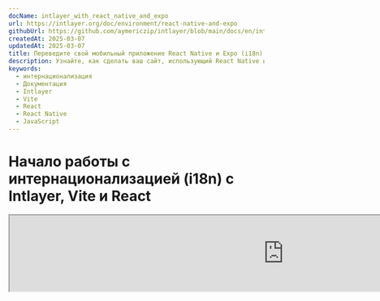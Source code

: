 ```yaml
---
docName: intlayer_with_react_native_and_expo
url: https://intlayer.org/doc/environment/react-native-and-expo
githubUrl: https://github.com/aymericzip/intlayer/blob/main/docs/en/intlayer_with_vite+react.md
createdAt: 2025-03-07
updatedAt: 2025-03-07
title: Переведите свой мобильный приложение React Native и Expo (i18n)
description: Узнайте, как сделать ваш сайт, использующий React Native и Expo, многоязычным. Следуйте документации для интернационализации (i18n) и перевода.
keywords:
  - интернационализация
  - Документация
  - Intlayer
  - Vite
  - React
  - React Native
  - JavaScript
---
```


# Начало работы с интернационализацией (i18n) с Intlayer, Vite и React

<iframe title="Vite + React: Build a Multilingual App from Scratch using Intlayer" class="m-auto aspect-[16/9] w-full overflow-hidden rounded-lg border-0" allow="autoplay; gyroscope;" loading="lazy" width="1080" height="auto" src="https://www.youtube.com/embed/dS9L7uJeak4?autoplay=0&amp;origin=http://intlayer.org&amp;controls=0&amp;rel=1"/>

Смотрите [шаблон приложения](https://github.com/aymericzip/intlayer-vite-react-template) на GitHub.

## Что такое Intlayer?

**Intlayer** , это инновационная библиотека с открытым исходным кодом для интернационализации (i18n), разработанная для упрощения поддержки многоязычности в современных веб-приложениях.

С помощью Intlayer вы можете:

- **Легко управлять переводами** с использованием декларативных словарей на уровне компонентов.
- **Динамически локализовать метаданные**, маршруты и контент.
- **Обеспечить поддержку TypeScript** с автогенерируемыми типами, улучшая автозаполнение и обнаружение ошибок.
- **Использовать расширенные функции**, такие как динамическое определение и переключение локали.

---

## Пошаговое руководство по настройке Intlayer в приложении Vite и React

### Шаг 1: Установка зависимостей

Установите необходимые пакеты с помощью npm:

```bash packageManager="npm"
npm install intlayer react-intlayer
npm install --save-dev vite-intlayer
```

```bash packageManager="pnpm"
pnpm add intlayer react-intlayer
pnpm add --save-dev vite-intlayer
```

```bash packageManager="yarn"
yarn add intlayer react-intlayer
yarn add --save-dev vite-intlayer
```

- **intlayer**

  Основной пакет, предоставляющий инструменты интернационализации для управления конфигурацией, переводами, [объявления контента](https://github.com/aymericzip/intlayer/blob/main/docs/ru/dictionary/get_started.md), транспиляции и [CLI-команд](https://github.com/aymericzip/intlayer/blob/main/docs/ru/intlayer_cli.md).

- **react-intlayer**
  Пакет, интегрирующий Intlayer с приложением React. Он предоставляет провайдеры контекста и хуки для интернационализации в React.

- **vite-intlayer**
  Включает плагин Vite для интеграции Intlayer с [сборщиком Vite](https://vite.dev/guide/why.html#why-bundle-for-production), а также middleware для определения предпочтительной локали пользователя, управления cookies и обработки перенаправлений URL.

### Шаг 2: Конфигурация вашего проекта

Создайте файл конфигурации для настройки языков вашего приложения:

```typescript fileName="intlayer.config.ts" codeFormat="typescript"
import { Locales, type IntlayerConfig } from "intlayer";

const config: IntlayerConfig = {
  internationalization: {
    locales: [
      Locales.ENGLISH,
      Locales.FRENCH,
      Locales.SPANISH,
      // Ваши другие локали
    ],
    defaultLocale: Locales.ENGLISH,
  },
};

export default config;
```

```javascript fileName="intlayer.config.mjs" codeFormat="esm"
import { Locales } from "intlayer";

/** @type {import('intlayer').IntlayerConfig} */
const config = {
  internationalization: {
    locales: [
      Locales.ENGLISH,
      Locales.FRENCH,
      Locales.SPANISH,
      // Ваши другие локали
    ],
    defaultLocale: Locales.ENGLISH,
  },
};

export default config;
```

```javascript fileName="intlayer.config.cjs" codeFormat="commonjs"
const { Locales } = require("intlayer");

/** @type {import('intlayer').IntlayerConfig} */
const config = {
  internationalization: {
    locales: [
      Locales.ENGLISH,
      Locales.FRENCH,
      Locales.SPANISH,
      // Ваши другие локали
    ],
    defaultLocale: Locales.ENGLISH,
  },
};

module.exports = config;
```

> Через этот файл конфигурации вы можете настроить локализованные URL, перенаправления middleware, имена cookies, расположение и расширение ваших деклараций контента, отключить логи Intlayer в консоли и многое другое. Для полного списка доступных параметров обратитесь к [документации по конфигурации](https://github.com/aymericzip/intlayer/blob/main/docs/ru/configuration.md).

### Шаг 3: Интеграция Intlayer в конфигурацию Vite

Добавьте плагин intlayer в вашу конфигурацию.

```typescript fileName="vite.config.ts" codeFormat="typescript"
import { defineConfig } from "vite";
import react from "@vitejs/plugin-react-swc";
import { intlayerPlugin } from "vite-intlayer";

// https://vitejs.dev/config/
export default defineConfig({
  plugins: [react(), intlayerPlugin()],
});
```

```javascript fileName="vite.config.mjs" codeFormat="esm"
import { defineConfig } from "vite";
import react from "@vitejs/plugin-react-swc";
import { intlayerPlugin } from "vite-intlayer";

// https://vitejs.dev/config/
export default defineConfig({
  plugins: [react(), intlayerPlugin()],
});
```

```javascript fileName="vite.config.cjs" codeFormat="commonjs"
const { defineConfig } = require("vite");
const react = require("@vitejs/plugin-react-swc");
const { intlayerPlugin } = require("vite-intlayer");

// https://vitejs.dev/config/
module.exports = defineConfig({
  plugins: [react(), intlayerPlugin()],
});
```

> Плагин `intlayerPlugin()` для Vite используется для интеграции Intlayer с Vite. Он обеспечивает создание файлов декларации контента и их мониторинг в режиме разработки. Он определяет переменные окружения Intlayer в приложении Vite. Кроме того, он предоставляет алиасы для оптимизации производительности.

### Шаг 4: Объявление вашего контента

Создайте и управляйте декларациями контента для хранения переводов:

```tsx fileName="src/app.content.tsx" contentDeclarationFormat="typescript"
import { t, type Dictionary } from "intlayer";
import type { ReactNode } from "react";

const appContent = {
  key: "app",
  content: {
    viteLogo: t({
      ru: "Логотип Vite",
      en: "Vite logo",
      fr: "Logo Vite",
      es: "Logo Vite",
    }),
    reactLogo: t({
      ru: "Логотип React",
      en: "React logo",
      fr: "Logo React",
      es: "Logo React",
    }),

    title: "Vite + React",

    count: t({
      ru: "счет равен ",
      en: "count is ",
      fr: "le compte est ",
      es: "el recuento es ",
    }),

    edit: t<ReactNode>({
      ru: (
        <>
          Редактируйте <code>src/App.tsx</code> и сохраните, чтобы
          протестировать HMR
        </>
      ),
      en: (
        <>
          Edit <code>src/App.tsx</code> and save to test HMR
        </>
      ),
      fr: (
        <>
          Éditez <code>src/App.tsx</code> et enregistrez pour tester HMR
        </>
      ),
      es: (
        <>
          Edita <code>src/App.tsx</code> y guarda para probar HMR
        </>
      ),
    }),

    readTheDocs: t({
      ru: "Нажмите на логотипы Vite и React, чтобы узнать больше",
      en: "Click on the Vite and React logos to learn more",
      fr: "Cliquez sur les logos Vite et React pour en savoir plus",
      es: "Haga clic en los logotipos de Vite y React para obtener más información",
    }),
  },
} satisfies Dictionary;

export default appContent;
```

```javascript fileName="src/app.content.mjs" contentDeclarationFormat="esm"
import { t } from "intlayer";

/** @type {import('intlayer').Dictionary} */
const appContent = {
  key: "app",
  content: {
    viteLogo: t({
      ru: "Логотип Vite",
      en: "Vite logo",
      fr: "Logo Vite",
      es: "Logo Vite",
    }),
    reactLogo: t({
      ru: "Логотип React",
      en: "React logo",
      fr: "Logo React",
      es: "Logo React",
    }),

    title: "Vite + React",

    count: t({
      ru: "счет равен ",
      en: "count is ",
      fr: "le compte est ",
      es: "el recuento es ",
    }),

    edit:
      t <
      ReactNode >
      {
        // Не забудьте импортировать React, если вы используете React node в вашем контенте
        ru: (
          <>
            Редактируйте <code>src/App.tsx</code> и сохраните, чтобы
            протестировать HMR
          </>
        ),
        en: (
          <>
            Edit <code>src/App.tsx</code> and save to test HMR
          </>
        ),
        fr: (
          <>
            Éditez <code>src/App.tsx</code> et enregistrez pour tester HMR
          </>
        ),
        es: (
          <>
            Edita <code>src/App.tsx</code> y guarda para probar HMR
          </>
        ),
      },

    readTheDocs: t({
      ru: "Нажмите на логотипы Vite и React, чтобы узнать больше",
      en: "Click on the Vite and React logos to learn more",
      fr: "Cliquez sur les logos Vite et React pour en savoir plus",
      es: "Haga clic en los logotipos de Vite y React para obtener más información",
    }),
  },
};

export default appContent;
```

```javascript fileName="src/app.content.cjs" contentDeclarationFormat="commonjs"
const { t } = require("intlayer");

/** @type {import('intlayer').Dictionary} */
const appContent = {
  key: "app",
  content: {
    viteLogo: t({
      ru: "Логотип Vite",
      en: "Vite logo",
      fr: "Logo Vite",
      es: "Logo Vite",
    }),
    reactLogo: t({
      ru: "Логотип React",
      en: "React logo",
      fr: "Logo React",
      es: "Logo React",
    }),

    title: "Vite + React",

    count: t({
      ru: "счет равен ",
      en: "count is ",
      fr: "le compte est ",
---

{
  "$schema": "https://intlayer.org/schema.json",
  "key": "app",
  "content": {
    "viteLogo": {
      "nodeType": "translation",
      "translation": {
        "en": "Vite logo",
        "fr": "Logo Vite",
        "es": "Logo Vite",
        "ru": "Логотип Vite"
      }
    },
    "reactLogo": {
      "nodeType": "translation",
      "translation": {
        "en": "React logo",
        "fr": "Logo React",
        "es": "Logo React",
        "ru": "Логотип React"
      }
    },
    "title": {
      "nodeType": "translation",
      "translation": {
        "en": "Vite + React",
        "fr": "Vite + React",
        "es": "Vite + React",
        "ru": "Vite + React"
      }
    },
    "count": {
      "nodeType": "translation",
      "translation": {
        "en": "count is ",
        "fr": "le compte est ",
        "es": "el recuento es ",
        "ru": "счёт равен "
      }
    },
    "edit": {
      "nodeType": "translation",
      "translation": {
        "en": "Edit src/App.tsx and save to test HMR",
        "fr": "Éditez src/App.tsx et enregistrez pour tester HMR",
        "es": "Edita src/App.tsx y guarda para probar HMR",
        "ru": "Отредактируйте src/App.tsx и сохраните, чтобы протестировать HMR"
      }
    },
    "readTheDocs": {
      "nodeType": "translation",
      "translation": {
        "en": "Click on the Vite and React logos to learn more",
        "fr": "Cliquez sur les logos Vite et React pour en savoir plus",
        "es": "Haga clic en los logotipos de Vite y React para obtener más información",
        "ru": "Нажмите на логотипы Vite и React, чтобы узнать больше"
      }
    }
  }
}
```

> Ваши декларации контента могут быть определены в любом месте вашего приложения, если они включены в каталог `contentDir` (по умолчанию, `./src`). И соответствуют расширению файла декларации контента (по умолчанию, `.content.{json,ts,tsx,js,jsx,mjs,mjx,cjs,cjx}`).

> Для получения более подробной информации обратитесь к [документации по декларации контента](https://github.com/aymericzip/intlayer/blob/main/docs/ru/dictionary/get_started.md).

> Если ваш файл контента включает код TSX, вам следует рассмотреть возможность импорта `import React from "react";` в ваш файл контента.

### Шаг 5: Используйте Intlayer в вашем коде

Получите доступ к словарям контента через ваше приложение:

```tsx {5,9} fileName="src/App.tsx" codeFormat="typescript"
import { useState, type FC } from "react";
import reactLogo from "./assets/react.svg";
import viteLogo from "/vite.svg";
import "./App.css";
import { IntlayerProvider, useIntlayer } from "react-intlayer";

const AppContent: FC = () => {
  const [count, setCount] = useState(0);
  const content = useIntlayer("app");

  return (
    <>
      <div>
        <a href="https://vitejs.dev" target="_blank">
          <img src={viteLogo} className="logo" alt={content.viteLogo.value} />
        </a>
        <a href="https://react.dev" target="_blank">
          <img
            src={reactLogo}
            className="logo react"
            alt={content.reactLogo.value}
          />
        </a>
      </div>
      <h1>{content.title}</h1>
      <div className="card">
        <button onClick={() => setCount((count) => count + 1)}>
          {content.count}
          {count}
        </button>
        <p>{content.edit}</p>
      </div>
      <p className="read-the-docs">{content.readTheDocs}</p>
    </>
  );
};

const App: FC = () => (
  <IntlayerProvider>
    <AppContent />
  </IntlayerProvider>
);

export default App;
```

```tsx {5,9} fileName="src/App.msx" codeFormat="esm"
import { useState } from "react";
import reactLogo from "./assets/react.svg";
import viteLogo from "/vite.svg";
import "./App.css";
import { IntlayerProvider, useIntlayer } from "react-intlayer";

const AppContent = () => {
  const [count, setCount] = useState(0);
  const content = useIntlayer("app");

  return (
    <>
      <div>
        <a href="https://vitejs.dev" target="_blank">
          <img src={viteLogo} className="logo" alt={content.viteLogo.value} />
        </a>
        <a href="https://react.dev" target="_blank">
          <img
            src={reactLogo}
            className="logo react"
            alt={content.reactLogo.value}
          />
        </a>
      </div>
      <h1>{content.title}</h1>
      <div className="card">
        <button onClick={() => setCount((count) => count + 1)}>
          {content.count}
          {count}
        </button>
        <p>{content.edit}</p>
      </div>
      <p className="read-the-docs">{content.readTheDocs}</p>
    </>
  );
};

const App = () => (
  <IntlayerProvider>
    <AppContent />
  </IntlayerProvider>
);

export default App;
```

```tsx {5,9} fileName="src/App.csx" codeFormat="commonjs"
const { useState } = require("react");
const reactLogo = require("./assets/react.svg");
const viteLogo = require("/vite.svg");
require("./App.css");
const { IntlayerProvider, useIntlayer } = require("react-intlayer");

const AppContent = () => {
  const [count, setCount] = useState(0);
  const content = useIntlayer("app");

  return (
    <>
      <div>
        <a href="https://vitejs.dev" target="_blank">
          <img src={viteLogo} className="logo" alt={content.viteLogo.value} />
        </a>
        <a href="https://react.dev" target="_blank">
          <img
            src={reactLogo}
            className="logo react"
            alt={content.reactLogo.value}
          />
        </a>
      </div>
      <h1>{content.title}</h1>
      <div className="card">
        <button onClick={() => setCount((count) => count + 1)}>
          {content.count}
          {count}
        </button>
        <p>{content.edit}</p>
      </div>
      <p className="read-the-docs">{content.readTheDocs}</p>
    </>
  );
};

const App = () => (
  <IntlayerProvider>
    <AppContent />
  </IntlayerProvider>
);

module.exports = App;
```

> Если вы хотите использовать ваш контент в атрибуте `string`, таком как `alt`, `title`, `href`, `aria-label` и т.д., вы должны вызвать значение функции, например:

> ```jsx
> <img src={content.image.src.value} alt={content.image.value} />
> ```

> Чтобы узнать больше о хуке `useIntlayer`, обратитесь к [документации](https://github.com/aymericzip/intlayer/blob/main/docs/ru/packages/react-intlayer/useIntlayer.md).

### (Опционально) Шаг 6: Измените язык вашего контента

Чтобы изменить язык вашего контента, вы можете использовать функцию `setLocale`, предоставляемую хуком `useLocale`. Эта функция позволяет установить локаль приложения и обновить контент соответствующим образом.

```tsx fileName="src/components/LocaleSwitcher.tsx" codeFormat="typescript"
import type { FC } from "react";
import { Locales } from "intlayer";
import { useLocale } from "react-intlayer";

const LocaleSwitcher: FC = () => {
  const { setLocale } = useLocale();

  return (
    <button onClick={() => setLocale(Locales.English)}>
      Изменить язык на английский
    </button>
  );
};
```

```jsx fileName="src/components/LocaleSwitcher.msx" codeFormat="esm"
import { Locales } from "intlayer";
import { useLocale } from "react-intlayer";

const LocaleSwitcher = () => {
  const { setLocale } = useLocale();

  return (
    <button onClick={() => setLocale(Locales.English)}>
      Изменить язык на английский
    </button>
  );
};
```

```jsx fileName="src/components/LocaleSwitcher.csx" codeFormat="commonjs"
const { Locales } = require("intlayer");

const { useLocale } = require("react-intlayer");

const LocaleSwitcher = () => {
  const { setLocale } = useLocale();

  return (
    <button onClick={() => setLocale(Locales.English)}>
      Изменить язык на английский
    </button>
  );
};
```

> Чтобы узнать больше о хуке `useLocale`, обратитесь к [документации](https://github.com/aymericzip/intlayer/blob/main/docs/ru/packages/react-intlayer/useLocale.md).

### (Необязательно) Шаг 7: Добавьте локализованные маршруты в ваше приложение

Цель этого шага , создать уникальные маршруты для каждого языка. Это полезно для SEO и SEO-дружественных URL.
Пример:

```plaintext
- https://example.com/about
- https://example.com/es/about
- https://example.com/fr/about
```

> По умолчанию маршруты не имеют префикса для языка по умолчанию. Если вы хотите добавить префикс для языка по умолчанию, вы можете установить опцию `middleware.prefixDefault` в `true` в вашей конфигурации. Подробнее см. в [документации по конфигурации](https://github.com/aymericzip/intlayer/blob/main/docs/ru/configuration.md).

Чтобы добавить локализованные маршруты в ваше приложение, вы можете создать компонент `LocaleRouter`, который оборачивает маршруты вашего приложения и обрабатывает маршрутизацию на основе языка. Вот пример с использованием [React Router](https://reactrouter.com/home):

```tsx fileName="src/components/LocaleRouter.tsx"  codeFormat="typescript"
// Импорт необходимых зависимостей и функций
import { type Locales, configuration, getPathWithoutLocale } from "intlayer"; // Утилиты и типы из 'intlayer'
import type { FC, PropsWithChildren } from "react"; // Типы React для функциональных компонентов и пропсов
import { IntlayerProvider } from "react-intlayer"; // Провайдер для контекста интернационализации
import {
  BrowserRouter,
  Routes,
  Route,
  Navigate,
  useLocation,
} from "react-router-dom"; // Компоненты маршрутизации для управления навигацией

// Деструктуризация конфигурации из Intlayer
const { internationalization, middleware } = configuration;
const { locales, defaultLocale } = internationalization;

/**
 * Компонент, который обрабатывает локализацию и оборачивает дочерние элементы в соответствующий контекст языка.
 * Управляет определением и проверкой языка на основе URL.
 */
const AppLocalized: FC<PropsWithChildren<{ locale: Locales }>> = ({
  children,
  locale,
}) => {
  const { pathname, search } = useLocation(); // Получение текущего пути URL

  // Определение текущего языка, с использованием языка по умолчанию, если не указан
  const currentLocale = locale ?? defaultLocale;

  // Удаление префикса языка из пути для создания базового пути
  const pathWithoutLocale = getPathWithoutLocale(
    pathname // Текущий путь URL
  );

  /**
   * Если middleware.prefixDefault установлено в true, язык по умолчанию всегда должен быть с префиксом.
   */
  if (middleware.prefixDefault) {
    // Проверка языка
    if (!locale || !locales.includes(locale)) {
      // Перенаправление на язык по умолчанию с обновленным путем
      return (
        <Navigate
          to={`/${defaultLocale}/${pathWithoutLocale}${search}`}
          replace // Замена текущей записи в истории на новую
        />
      );
    }

    // Оборачивание дочерних элементов с помощью IntlayerProvider и установка текущего языка
    return (
      <IntlayerProvider locale={currentLocale}>{children}</IntlayerProvider>
    );
  } else {
    /**
     * Когда middleware.prefixDefault установлено в false, язык по умолчанию не имеет префикса.
     * Убедитесь, что текущий язык действителен и не является языком по умолчанию.
     */
    if (
      currentLocale.toString() !== defaultLocale.toString() &&
      !locales
        .filter(
          (locale) => locale.toString() !== defaultLocale.toString() // Исключение языка по умолчанию
        )
        .includes(currentLocale) // Проверка, находится ли текущий язык в списке допустимых языков
    ) {
      // Перенаправление на путь без префикса языка
      return <Navigate to={`${pathWithoutLocale}${search}`} replace />;
    }

    // Оборачивание дочерних элементов с помощью IntlayerProvider и установка текущего языка
    return (
      <IntlayerProvider locale={currentLocale}>{children}</IntlayerProvider>
    );
  }
};

/**
 * Компонент маршрутизатора, который настраивает маршруты для конкретных языков.
 * Использует React Router для управления навигацией и рендеринга локализованных компонентов.
 */
export const LocaleRouter: FC<PropsWithChildren> = ({ children }) => (
  <BrowserRouter>
    <Routes>
      {locales
        .filter(
          (locale) => middleware.prefixDefault || locale !== defaultLocale
        )
        .map((locale) => (
          <Route
            // Шаблон маршрута для захвата языка (например, /en/, /fr/) и соответствия всем последующим путям
            path={`/${locale}/*`}
            key={locale}
            element={<AppLocalized locale={locale}>{children}</AppLocalized>} // Оборачивает дочерние элементы с управлением языком
          />
        ))}

      {
        // Если префикс для языка по умолчанию отключен, рендеринг дочерних элементов непосредственно в корневом пути
        !middleware.prefixDefault && (
          <Route
            path="*"
            element={
              <AppLocalized locale={defaultLocale}>{children}</AppLocalized>
            } // Оборачивает дочерние элементы с управлением языком
          />
        )
      }
    </Routes>
  </BrowserRouter>
);
```

```jsx fileName="src/components/LocaleRouter.mjx" codeFormat="esm"
// Импорт необходимых зависимостей и функций
import { configuration, getPathWithoutLocale } from "intlayer"; // Утилиты и типы из 'intlayer'
import { IntlayerProvider } from "react-intlayer"; // Провайдер для контекста интернационализации
import {
  BrowserRouter,
  Routes,
  Route,
  Navigate,
  useLocation,
} from "react-router-dom"; // Компоненты маршрутизации для управления навигацией

// Деструктуризация конфигурации из Intlayer
const { internationalization, middleware } = configuration;
const { locales, defaultLocale } = internationalization;

/**
 * Компонент, который обрабатывает локализацию и оборачивает дочерние элементы в соответствующий контекст языка.
 * Управляет определением и проверкой языка на основе URL.
 */
const AppLocalized = ({ children, locale }) => {
  const { pathname, search } = useLocation(); // Получение текущего пути URL

  // Определение текущего языка, с использованием языка по умолчанию, если не указан
  const currentLocale = locale ?? defaultLocale;

  // Удаление префикса языка из пути для создания базового пути
  const pathWithoutLocale = getPathWithoutLocale(
    pathname // Текущий путь URL
  );

  /**
   * Если middleware.prefixDefault установлено в true, язык по умолчанию всегда должен быть с префиксом.
   */
  if (middleware.prefixDefault) {
    // Проверка языка
    if (!locale || !locales.includes(locale)) {
      // Перенаправление на язык по умолчанию с обновленным путем
      return (
        <Navigate
          to={`/${defaultLocale}/${pathWithoutLocale}${search}`}
          replace // Замена текущей записи в истории на новую
        />
      );
    }

    // Оборачивание дочерних элементов с помощью IntlayerProvider и установка текущего языка
    return (
      <IntlayerProvider locale={currentLocale}>{children}</IntlayerProvider>
    );
  } else {
    /**
     * Когда middleware.prefixDefault установлено в false, язык по умолчанию не имеет префикса.
     * Убедитесь, что текущий язык действителен и не является языком по умолчанию.
     */
    if (
      currentLocale.toString() !== defaultLocale.toString() &&
      !locales
        .filter(
          (locale) => locale.toString() !== defaultLocale.toString() // Исключение языка по умолчанию
        )
        .includes(currentLocale) // Проверка, находится ли текущий язык в списке допустимых языков
    ) {
      // Перенаправление на путь без префикса языка
      return <Navigate to={`${pathWithoutLocale}${search}`} replace />;
    }

    // Оборачивание дочерних элементов с помощью IntlayerProvider и установка текущего языка
    return (
      <IntlayerProvider locale={currentLocale}>{children}</IntlayerProvider>
    );
  }
};

// Импорт необходимых зависимостей и функций
const { configuration, getPathWithoutLocale } = require("intlayer"); // Утилиты и типы из 'intlayer'
const { IntlayerProvider, useLocale } = require("react-intlayer"); // Провайдер для контекста интернационализации
const {
  BrowserRouter,
  Routes,
  Route,
  Navigate,
  useLocation,
} = require("react-router-dom"); // Компоненты маршрутизации для управления навигацией

// Деструктуризация конфигурации из Intlayer
const { internationalization, middleware } = configuration;
const { locales, defaultLocale } = internationalization;

/**
 * Компонент, который обрабатывает локализацию и оборачивает дочерние элементы в соответствующий контекст локали.
 * Управляет определением и проверкой локали на основе URL.
 */
const AppLocalized = ({ children, locale }) => {
  const { pathname, search } = useLocation(); // Получение текущего пути URL

  // Определение текущей локали, с использованием локали по умолчанию, если она не указана
  const currentLocale = locale ?? defaultLocale;

  // Удаление префикса локали из пути для создания базового пути
  const pathWithoutLocale = getPathWithoutLocale(
    pathname // Текущий путь URL
  );

  /**
   * Если middleware.prefixDefault равно true, локаль по умолчанию всегда должна быть с префиксом.
   */
  if (middleware.prefixDefault) {
    // Проверка локали
    if (!locale || !locales.includes(locale)) {
      // Перенаправление на локаль по умолчанию с обновленным путем
      return (
        <Navigate
          to={`/${defaultLocale}/${pathWithoutLocale}${search}`}
          replace // Замена текущей записи в истории на новую
        />
      );
    }

    // Оборачивание дочерних элементов с использованием IntlayerProvider и установка текущей локали
    return (
      <IntlayerProvider locale={currentLocale}>{children}</IntlayerProvider>
    );
  } else {
    /**
     * Когда middleware.prefixDefault равно false, локаль по умолчанию не имеет префикса.
     * Убедитесь, что текущая локаль действительна и не является локалью по умолчанию.
     */
    if (
      currentLocale.toString() !== defaultLocale.toString() &&
      !locales
        .filter(
          (locale) => locale.toString() !== defaultLocale.toString() // Исключение локали по умолчанию
        )
        .includes(currentLocale) // Проверка, находится ли текущая локаль в списке допустимых локалей
    ) {
      // Перенаправление на путь без префикса локали
      return <Navigate to={`${pathWithoutLocale}${search}`} replace />;
    }

    // Оборачивание дочерних элементов с использованием IntlayerProvider и установка текущей локали
    return (
      <IntlayerProvider locale={currentLocale}>{children}</IntlayerProvider>
    );
  }
};

/**
 * Компонент маршрутизатора, который настраивает маршруты, зависящие от локали.
 * Использует React Router для управления навигацией и отображения локализованных компонентов.
 */
const LocaleRouter = ({ children }) => (
  <BrowserRouter>
    <Routes>
      {locales
        .filter(
          (locale) => middleware.prefixDefault || locale !== defaultLocale
        )
        .map((locale) => (
          <Route
            // Шаблон маршрута для захвата локали (например, /en/, /fr/) и сопоставления всех последующих путей
            path={`/${locale}/*`}
            key={locale}
            element={<AppLocalized locale={locale}>{children}</AppLocalized>} // Оборачивание дочерних элементов с управлением локалями
          />
        ))}

      {
        // Если префикс локали по умолчанию отключен, отображайте дочерние элементы непосредственно в корневом пути
        !middleware.prefixDefault && (
          <Route
            path="*"
            element={
              <AppLocalized locale={defaultLocale}>{children}</AppLocalized>
            } // Оборачивание дочерних элементов с управлением локалями
          />
        )
      }
    </Routes>
  </BrowserRouter>
);
```

Затем вы можете использовать компонент `LocaleRouter` в своем приложении:

```tsx fileName="src/App.tsx" codeFormat="typescript"
import { LocaleRouter } from "./components/LocaleRouter";
import type { FC } from "react";

// ... Ваш компонент AppContent

const App: FC = () => (
  <LocaleRouter>
    <AppContent />
  </LocaleRouter>
);
```

```jsx fileName="src/App.mjx" codeFormat="esm"
import { LocaleRouter } from "./components/LocaleRouter";

// ... Ваш компонент AppContent

const App = () => (
  <LocaleRouter>
    <AppContent />
  </LocaleRouter>
);
```

```jsx fileName="src/App.cjx" codeFormat="commonjs"
const { LocaleRouter } = require("./components/LocaleRouter");

// ... Ваш компонент AppContent

const App = () => (
  <LocaleRouter>
    <AppContent />
  </LocaleRouter>
);
```

Параллельно вы также можете использовать `intLayerMiddlewarePlugin` для добавления маршрутизации на стороне сервера в ваше приложение. Этот плагин автоматически определяет текущую локаль на основе URL и устанавливает соответствующий cookie локали. Если локаль не указана, плагин определяет наиболее подходящую локаль на основе языковых предпочтений браузера пользователя. Если локаль не обнаружена, он перенаправляет на локаль по умолчанию.

```typescript {3,7} fileName="vite.config.ts" codeFormat="typescript"
import { defineConfig } from "vite";
import react from "@vitejs/plugin-react-swc";
import { intlayerPlugin, intLayerMiddlewarePlugin } from "vite-intlayer";

// https://vitejs.dev/config/
export default defineConfig({
  plugins: [react(), intlayerPlugin(), intLayerMiddlewarePlugin()],
});
```

```javascript {3,7} fileName="vite.config.mjs" codeFormat="esm"
import { defineConfig } from "vite";
import react from "@vitejs/plugin-react-swc";
import { intlayerPlugin, intLayerMiddlewarePlugin } from "vite-intlayer";

// https://vitejs.dev/config/
export default defineConfig({
  plugins: [react(), intlayerPlugin(), intLayerMiddlewarePlugin()],
});
```

```javascript {5,10} fileName="vite.config.cjs" codeFormat="commonjs"
const { defineConfig } = require("vite");
const react = require("@vitejs/plugin-react-swc");
const { intlayerPlugin, intLayerMiddlewarePlugin } = require("vite-intlayer");

// https://vitejs.dev/config/
module.exports = defineConfig({
  plugins: [react(), intlayerPlugin(), intLayerMiddlewarePlugin()],
});
```

### (Опционально) Шаг 8: Изменение URL при смене локали

Чтобы изменить URL при смене локали, вы можете использовать проп `onLocaleChange`, предоставляемый хуком `useLocale`. Параллельно вы можете использовать хуки `useLocation` и `useNavigate` из `react-router-dom` для обновления пути URL.

```tsx fileName="src/components/LocaleSwitcher.tsx" codeFormat="typescript"
import { useLocation, useNavigate } from "react-router-dom";
import {
  Locales,
  getHTMLTextDir,
  getLocaleName,
  getLocalizedUrl,
} from "intlayer";
import { useLocale } from "react-intlayer";
import { type FC } from "react";

const LocaleSwitcher: FC = () => {
  const { pathname, search } = useLocation(); // Получение текущего пути URL. Пример: /fr/about?foo=bar
  const navigate = useNavigate();

  const { locale, availableLocales, setLocale } = useLocale({
    onLocaleChange: (locale) => {
      // Построить URL с обновленным языком
      // Пример: /es/about?foo=bar
      const pathWithLocale = getLocalizedUrl(`${pathname}${search}`, locale);

      // Обновить путь URL
      navigate(pathWithLocale);
    },
  });

  return (
    <div>
      <button popoverTarget="localePopover">{getLocaleName(locale)}</button>
      <div id="localePopover" popover="auto">
        {availableLocales.map((localeItem) => (
          <a
            href={getLocalizedUrl(location.pathname, localeItem)}
            hrefLang={localeItem}
            aria-current={locale === localeItem ? "page" : undefined}
            onClick={(e) => {
              e.preventDefault();
              setLocale(localeItem);
            }}
            key={localeItem}
          >
            <span>
              {/* Локаль - например, FR */}
              {localeItem}
            </span>
            <span>
              {/* Язык на своем языке - например, Français */}
              {getLocaleName(localeItem, locale)}
            </span>
            <span dir={getHTMLTextDir(localeItem)} lang={localeItem}>
              {/* Язык на текущем языке - например, Francés, если текущая локаль установлена на Locales.SPANISH */}
              {getLocaleName(localeItem)}
            </span>
            <span dir="ltr" lang={Locales.ENGLISH}>
              {/* Язык на английском - например, French */}
              {getLocaleName(localeItem, Locales.ENGLISH)}
            </span>
          </a>
        ))}
      </div>
    </div>
  );
};
```

```jsx fileName="src/components/LocaleSwitcher.msx" codeFormat="esm"
import { useLocation, useNavigate } from "react-router-dom";
import {
  Locales,
  getHTMLTextDir,
  getLocaleName,
  getLocalizedUrl,
} from "intlayer";
import { useLocale } from "react-intlayer";

const LocaleSwitcher = () => {
  const { pathname, search } = useLocation(); // Получить текущий путь URL. Пример: /fr/about?foo=bar
  const navigate = useNavigate();

  const { locale, availableLocales, setLocale } = useLocale({
    onLocaleChange: (locale) => {
      // Построить URL с обновленным языком
      // Пример: /es/about?foo=bar
      const pathWithLocale = getLocalizedUrl(`${pathname}${search}`, locale);

      // Обновить путь URL
      navigate(pathWithLocale);
    },
  });

  return (
    <div>
      <button popoverTarget="localePopover">{getLocaleName(locale)}</button>
      <div id="localePopover" popover="auto">
        {availableLocales.map((localeItem) => (
          <a
            href={getLocalizedUrl(location.pathname, localeItem)}
            hrefLang={localeItem}
            aria-current={locale === localeItem ? "page" : undefined}
            onClick={(e) => {
              e.preventDefault();
              setLocale(localeItem);
            }}
            key={localeItem}
          >
            <span>
              {/* Локаль - например, FR */}
              {localeItem}
            </span>
            <span>
              {/* Язык на своем языке - например, Français */}
              {getLocaleName(localeItem, locale)}
            </span>
            <span dir={getHTMLTextDir(localeItem)} lang={localeItem}>
              {/* Язык на текущем языке - например, Francés, если текущая локаль установлена на Locales.SPANISH */}
              {getLocaleName(localeItem)}
            </span>
            <span dir="ltr" lang={Locales.ENGLISH}>
              {/* Язык на английском - например, French */}
              {getLocaleName(localeItem, Locales.ENGLISH)}
            </span>
          </a>
        ))}
      </div>
    </div>
  );
};
```

```jsx fileName="src/components/LocaleSwitcher.csx" codeFormat="commonjs"
const { useLocation, useNavigate } = require("react-router-dom");
const {
  Locales,
  getHTMLTextDir,
  getLocaleName,
  getLocalizedUrl,
} = require("intlayer");
const { useLocale } = require("react-intlayer");

const LocaleSwitcher = () => {
  const { pathname, search } = useLocation(); // Получить текущий путь URL. Пример: /fr/about?foo=bar
  const navigate = useNavigate();

  const { locale, availableLocales, setLocale } = useLocale({
    onLocaleChange: (locale) => {
      // Построить URL с обновленным языком
      // Пример: /es/about?foo=bar
      const pathWithLocale = getLocalizedUrl(`${pathname}${search}`, locale);

      // Обновить путь URL
      navigate(pathWithLocale);
    },
  });

  return (
    <div>
      <button popoverTarget="localePopover">{getLocaleName(locale)}</button>
      <div id="localePopover" popover="auto">
        {availableLocales.map((localeItem) => (
          <a
            href={getLocalizedUrl(location.pathname, localeItem)}
            hrefLang={localeItem}
            aria-current={locale === localeItem ? "page" : undefined}
            onClick={(e) => {
              e.preventDefault();
              setLocale(localeItem);
            }}
            key={localeItem}
          >
            <span>
              {/* Локаль - например, FR */}
              {localeItem}
            </span>
            <span>
              {/* Язык на своем языке - например, Français */}
              {getLocaleName(localeItem, locale)}
            </span>
            <span dir={getHTMLTextDir(localeItem)} lang={localeItem}>
              {/* Язык на текущем языке - например, Francés, если текущая локаль установлена на Locales.SPANISH */}
              {getLocaleName(localeItem)}
            </span>
            <span dir="ltr" lang={Locales.ENGLISH}>
              {/* Язык на английском - например, French */}
              {getLocaleName(localeItem, Locales.ENGLISH)}
            </span>
          </a>
        ))}
      </div>
    </div>
  );
};
```

> Ссылки на документацию:
>
> - [`useLocale` hook](https://github.com/aymericzip/intlayer/blob/main/docs/ru/packages/react-intlayer/useLocale.md)
> - [`getLocaleName` hook](https://github.com/aymericzip/intlayer/blob/main/docs/ru/packages/intlayer/getLocaleName.md)
> - [`getLocalizedUrl` hook](https://github.com/aymericzip/intlayer/blob/main/docs/ru/packages/intlayer/getLocalizedUrl.md)
> - [`getHTMLTextDir` hook](https://github.com/aymericzip/intlayer/blob/main/docs/ru/packages/intlayer/getHTMLTextDir.md)
> - [`hrefLang` attribute](https://developers.google.com/search/docs/specialty/international/localized-versions?hl=ru)
> - [`lang` attribute](https://developer.mozilla.org/en-US/docs/Web/HTML/Global_attributes/lang)
> - [`dir` attribute](https://developer.mozilla.org/en-US/docs/Web/HTML/Global_attributes/dir)
> - [`aria-current` attribute](https://developer.mozilla.org/en-US/docs/Web/Accessibility/ARIA/Attributes/aria-current)

---

### (Опционально) Шаг 9: Переключение атрибутов языка и направления HTML

Когда ваше приложение поддерживает несколько языков, важно обновлять атрибуты `lang` и `dir` тега `<html>` в соответствии с текущей локалью. Это обеспечивает:

- **Доступность**: Читалки экрана и вспомогательные технологии используют правильный атрибут `lang` для точного произношения и интерпретации контента.
- **Отображение текста**: Атрибут `dir` (направление) гарантирует, что текст отображается в правильном порядке (например, слева направо для английского, справа налево для арабского или иврита), что важно для читаемости.
- **SEO**: Поисковые системы используют атрибут `lang` для определения языка вашей страницы, помогая предоставлять правильный локализованный контент в результатах поиска.

Динамически обновляя эти атрибуты при изменении локали, вы гарантируете последовательный и доступный опыт для пользователей на всех поддерживаемых языках.

#### Реализация Hook

Создайте пользовательский hook для управления атрибутами HTML. Hook отслеживает изменения локали и обновляет атрибуты соответствующим образом:

```tsx fileName="src/hooks/useI18nHTMLAttributes.tsx" codeFormat="typescript"
import { useEffect } from "react";
import { useLocale } from "react-intlayer";
import { getHTMLTextDir } from "intlayer";

/**

 * - `lang`: Информирует браузеры и поисковые системы о языке страницы.
 * - `dir`: Обеспечивает правильный порядок чтения (например, 'ltr' для английского, 'rtl' для арабского).
 *
 * Это динамическое обновление необходимо для корректного отображения текста, доступности и SEO.
 */
export const useI18nHTMLAttributes = () => {
  const { locale } = useLocale();

  useEffect(() => {
    // Обновить атрибут языка до текущей локали.
    document.documentElement.lang = locale;

    // Установить направление текста в зависимости от текущей локали.
    document.documentElement.dir = getHTMLTextDir(locale);
  }, [locale]);
};
```

```jsx fileName="src/hooks/useI18nHTMLAttributes.msx" codeFormat="esm"
import { useEffect } from "react";
import { useLocale } from "react-intlayer";
import { getHTMLTextDir } from "intlayer";

/**
 * Обновляет атрибуты `lang` и `dir` элемента HTML <html> в зависимости от текущей локали.
 * - `lang`: Информирует браузеры и поисковые системы о языке страницы.
 * - `dir`: Обеспечивает правильный порядок чтения (например, 'ltr' для английского, 'rtl' для арабского).
 *
 * Это динамическое обновление необходимо для корректного отображения текста, доступности и SEO.
 */
export const useI18nHTMLAttributes = () => {
  const { locale } = useLocale();

  useEffect(() => {
    // Обновить атрибут языка до текущей локали.
    document.documentElement.lang = locale;

    // Установить направление текста в зависимости от текущей локали.
    document.documentElement.dir = getHTMLTextDir(locale);
  }, [locale]);
};
```

```jsx fileName="src/hooks/useI18nHTMLAttributes.csx" codeFormat="commonjs"
const { useEffect } = require("react");
const { useLocale } = require("react-intlayer");
const { getHTMLTextDir } = require("intlayer");

/**
 * Обновляет атрибуты `lang` и `dir` элемента HTML <html> в зависимости от текущей локали.
 * - `lang`: Информирует браузеры и поисковые системы о языке страницы.
 * - `dir`: Обеспечивает правильный порядок чтения (например, 'ltr' для английского, 'rtl' для арабского).
 *
 * Это динамическое обновление необходимо для корректного отображения текста, доступности и SEO.
 */
const useI18nHTMLAttributes = () => {
  const { locale } = useLocale();

  useEffect(() => {
    // Обновить атрибут языка до текущей локали.
    document.documentElement.lang = locale;

    // Установить направление текста в зависимости от текущей локали.
    document.documentElement.dir = getHTMLTextDir(locale);
  }, [locale]);
};

module.exports = { useI18nHTMLAttributes };
```

#### Использование хука в вашем приложении

Интегрируйте хук в ваш основной компонент, чтобы атрибуты HTML обновлялись при изменении локали:

```tsx fileName="src/App.tsx" codeFormat="typescript"
import type { FC } from "react";
import { IntlayerProvider, useIntlayer } from "react-intlayer";
import { useI18nHTMLAttributes } from "./hooks/useI18nHTMLAttributes";
import "./App.css";

const AppContent: FC = () => {
  // Применить хук для обновления атрибутов lang и dir тега <html> в зависимости от локали.
  useI18nHTMLAttributes();

  // ... Остальная часть вашего компонента
};

const App: FC = () => (
  <IntlayerProvider>
    <AppContent />
  </IntlayerProvider>
);

export default App;
```

```jsx fileName="src/App.msx" codeFormat="esm"
import { IntlayerProvider, useIntlayer } from "react-intlayer";
import { useI18nHTMLAttributes } from "./hooks/useI18nHTMLAttributes";
import "./App.css";

const AppContent = () => {
  // Применить хук для обновления атрибутов lang и dir тега <html> в зависимости от локали.
  useI18nHTMLAttributes();

  // ... Остальная часть вашего компонента
};

const App = () => (
  <IntlayerProvider>
    <AppContent />
  </IntlayerProvider>
);

export default App;
```

```jsx fileName="src/App.csx" codeFormat="commonjs"
const { FC } = require("react");
const { IntlayerProvider, useIntlayer } = require("react-intlayer");
const { useI18nHTMLAttributes } = require("./hooks/useI18nHTMLAttributes");
require("./App.css");

const AppContent = () => {
  // Применить хук для обновления атрибутов lang и dir тега <html> в зависимости от локали.
  useI18nHTMLAttributes();

  // ... Остальная часть вашего компонента
};

const App = () => (
  <IntlayerProvider>
    <AppContent />
  </IntlayerProvider>
);

module.exports = App;
```

Применяя эти изменения, ваше приложение будет:

- Обеспечивать, чтобы атрибут **языка** (`lang`) корректно отражал текущую локаль, что важно для SEO и поведения браузера.
- Настраивать **направление текста** (`dir`) в соответствии с локалью, улучшая читаемость и удобство использования для языков с разным порядком чтения.
- Предоставлять более **доступный** опыт, так как вспомогательные технологии зависят от этих атрибутов для оптимальной работы.

### (Опционально) Шаг 10: Создание локализованного компонента Link

Чтобы обеспечить, что навигация вашего приложения учитывает текущую локаль, вы можете создать пользовательский компонент `Link`. Этот компонент автоматически добавляет префикс к внутренним URL-адресам с текущим языком, например, когда пользователь, говорящий на французском, нажимает на ссылку на страницу "О нас", он будет перенаправлен на `/ru/about` вместо `/about`.

Это поведение полезно по нескольким причинам:

- **SEO и пользовательский опыт**: Локализованные URL-адреса помогают поисковым системам правильно индексировать страницы на определенных языках и предоставляют пользователям контент на их предпочтительном языке.
- **Последовательность**: Используя локализованную ссылку по всему приложению, вы гарантируете, что навигация остается в рамках текущей локали, предотвращая неожиданные переключения языка.
- **Поддерживаемость**: Централизация логики локализации в одном компоненте упрощает управление URL-адресами, делая ваш код более удобным для поддержки и расширения по мере роста приложения.

Ниже представлена реализация локализованного компонента `Link` на TypeScript:

```tsx fileName="src/components/Link.tsx" codeFormat="typescript"
import { getLocalizedUrl } from "intlayer";
import {
  forwardRef,
  type DetailedHTMLProps,
  type AnchorHTMLAttributes,
} from "react";
import { useLocale } from "react-intlayer";

export interface LinkProps
  extends DetailedHTMLProps<
    AnchorHTMLAttributes<HTMLAnchorElement>,
    HTMLAnchorElement
  > {}

/**
 * Утилита для проверки, является ли данный URL внешним.
 * Если URL начинается с http:// или https://, он считается внешним.
 */
export const checkIsExternalLink = (href?: string): boolean =>
  /^https?:\/\//.test(href ?? "");

/**
 * Пользовательский компонент Link, который адаптирует атрибут href в зависимости от текущей локали.
 * Для внутренних ссылок используется `getLocalizedUrl` для добавления префикса URL с локалью (например, /ru/about).
 * Это гарантирует, что навигация остается в рамках текущей локали.
 */
export const Link = forwardRef<HTMLAnchorElement, LinkProps>(
  ({ href, children, ...props }, ref) => {
    const { locale } = useLocale();
    const isExternalLink = checkIsExternalLink(href);

    // Если ссылка внутренняя и предоставлен допустимый href, получить локализованный URL.
    const hrefI18n =
      href && !isExternalLink ? getLocalizedUrl(href, locale) : href;

    return (
      <a href={hrefI18n} ref={ref} {...props}>
        {children}
      </a>
    );
  }
);

Link.displayName = "Link";
```

```jsx fileName="src/components/Link.mjx" codeFormat="esm"
import { getLocalizedUrl } from "intlayer";
import { useLocale } from "react-intlayer";
import { forwardRef } from "react";

/**
 * Утилита для проверки, является ли данный URL внешним.
 * Если URL начинается с http:// или https://, он считается внешним.
 */
export const checkIsExternalLink = (href?: string): boolean =>
  /^https?:\/\//.test(href ?? "");

/**
 * Пользовательский компонент Link, который адаптирует атрибут href в зависимости от текущей локали.
 * Для внутренних ссылок используется `getLocalizedUrl` для добавления префикса URL с локалью (например, /ru/about).
 * Это гарантирует, что навигация остается в рамках текущей локали.
 */
export const Link = forwardRef(({ href, children, ...props }, ref) => {

const { locale } = useLocale();
  const isExternalLink = checkIsExternalLink(href);

  // Если ссылка внутренняя и предоставлен допустимый href, получить локализованный URL.
  const hrefI18n =
    href && !isExternalLink ? getLocalizedUrl(href, locale) : href;

  return (
    <a href={hrefI18n} ref={ref} {...props}>
      {children}
    </a>
  );
});

Link.displayName = "Link";
```

```jsx fileName="src/components/Link.csx" codeFormat="commonjs"
const { getLocalizedUrl } = require("intlayer");
const { useLocale } = require("react-intlayer");
const { forwardRef } = require("react");

/**
 * Утилита для проверки, является ли данный URL внешним.
 * Если URL начинается с http:// или https://, он считается внешним.
 */
const checkIsExternalLink = (href) => /^https?:\/\//.test(href ?? "");

/**
 * Кастомный компонент Link, который адаптирует атрибут href в зависимости от текущей локали.
 * Для внутренних ссылок используется `getLocalizedUrl`, чтобы добавить префикс локали к URL (например, /ru/about).
 * Это гарантирует, что навигация остается в рамках одной локали.
 */
const Link = forwardRef(({ href, children, ...props }, ref) => {
  const { locale } = useLocale();
  const isExternalLink = checkIsExternalLink(href);

  // Если ссылка внутренняя и предоставлен допустимый href, получить локализованный URL.
  const localizedHref = isExternalLink ? href : getLocalizedUrl(href, locale);

  return (
    <a
      href={localizedHref}
      ref={ref}
      {...props}
      aria-current={isExternalLink ? "external" : undefined}
    >
      {children}
    </a>
  );
});

Link.displayName = "Link";
```

#### Как это работает

- **Определение внешних ссылок**:  
  Вспомогательная функция `checkIsExternalLink` определяет, является ли URL внешним. Внешние ссылки остаются неизменными, так как они не требуют локализации.

- **Получение текущей локали**:  
  Хук `useLocale` предоставляет текущую локаль (например, `ru` для русского).

- **Локализация URL**:  
  Для внутренних ссылок (т.е. не внешних) используется `getLocalizedUrl`, чтобы автоматически добавить префикс локали к URL. Это означает, что если ваш пользователь находится на русском языке, передача `/about` в качестве `href` преобразует его в `/ru/about`.

- **Возврат ссылки**:  
  Компонент возвращает элемент `<a>` с локализованным URL, обеспечивая навигацию, соответствующую локали.

Интегрируя этот компонент `Link` в вашем приложении, вы поддерживаете согласованный и ориентированный на язык пользовательский опыт, а также улучшаете SEO и удобство использования.

### Настройка TypeScript

Intlayer использует расширение модулей для получения преимуществ TypeScript и укрепления вашей кодовой базы.

![alt text](https://github.com/aymericzip/intlayer/blob/main/docs/assets/autocompletion.png)

![alt text](https://github.com/aymericzip/intlayer/blob/main/docs/assets/translation_error.png)

Убедитесь, что ваша конфигурация TypeScript включает автоматически сгенерированные типы.

```json5 fileName="tsconfig.json"
{
  // ... Ваша существующая конфигурация TypeScript
  "include": [
    // ... Ваша существующая конфигурация TypeScript
    ".intlayer/**/*.ts", // Включите автоматически сгенерированные типы
  ],
}
```

### Конфигурация Git

Рекомендуется игнорировать файлы, сгенерированные Intlayer. Это позволит вам избежать их добавления в ваш Git-репозиторий.

Для этого вы можете добавить следующие инструкции в ваш файл `.gitignore`:

```plaintext
# Игнорировать файлы, сгенерированные Intlayer
.intlayer
```

### Дальнейшие шаги

Чтобы углубиться, вы можете реализовать [визуальный редактор](https://github.com/aymericzip/intlayer/blob/main/docs/ru/intlayer_visual_editor.md) или вынести ваш контент с помощью [CMS](https://github.com/aymericzip/intlayer/blob/main/docs/ru/intlayer_CMS.md).
